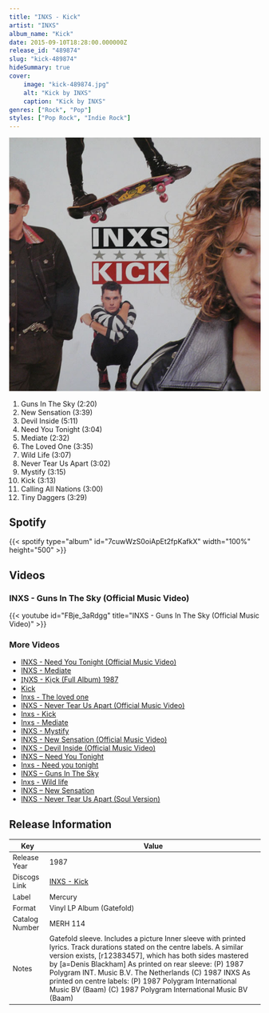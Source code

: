 ```yaml
---
title: "INXS - Kick"
artist: "INXS"
album_name: "Kick"
date: 2015-09-10T18:28:00.000000Z
release_id: "489874"
slug: "kick-489874"
hideSummary: true
cover:
    image: "kick-489874.jpg"
    alt: "Kick by INXS"
    caption: "Kick by INXS"
genres: ["Rock", "Pop"]
styles: ["Pop Rock", "Indie Rock"]
---
```


![Kick by INXS](kick-489874.jpg)

<!-- section break -->

1. Guns In The Sky (2:20)
2. New Sensation (3:39)
3. Devil Inside (5:11)
4. Need You Tonight (3:04)
5. Mediate (2:32)
6. The Loved One (3:35)
7. Wild Life (3:07)
8. Never Tear Us Apart (3:02)
9. Mystify (3:15)
10. Kick (3:13)
11. Calling All Nations (3:00)
12. Tiny Daggers (3:29)

<!-- section break -->


## Spotify
{{< spotify type="album" id="7cuwWzS0oiApEt2fpKafkX" width="100%" height="500" >}}



## Videos
### INXS - Guns In The Sky (Official Music Video)
{{< youtube id="FBje_3aRdgg" title="INXS - Guns In The Sky (Official Music Video)" >}}<br>

### More Videos

- [INXS - Need You Tonight (Official Music Video)](https://www.youtube.com/watch?v=F93ywiGMDnQ)
- [INXS - Mediate](https://www.youtube.com/watch?v=Pr-Vfnd7Yno)
- [I̲N̲XS - Ki̲ck (Full Album) 1987](https://www.youtube.com/watch?v=Kout30BRs8E)
- [Kick](https://www.youtube.com/watch?v=yqthQ3hYKdY)
- [Inxs - The loved one](https://www.youtube.com/watch?v=kFzNhImSngQ)
- [INXS - Never Tear Us Apart (Official Music Video)](https://www.youtube.com/watch?v=AIBv2GEnXlc)
- [Inxs - Kick](https://www.youtube.com/watch?v=ROyk9PPBMTQ)
- [Inxs - Mediate](https://www.youtube.com/watch?v=684CyEKQWFI)
- [INXS - Mystify](https://www.youtube.com/watch?v=26ELh7P2ZtA)
- [INXS - New Sensation (Official Music Video)](https://www.youtube.com/watch?v=azfG5H-pCVg)
- [INXS - Devil Inside (Official Music Video)](https://www.youtube.com/watch?v=hv_zJrO_ptk)
- [INXS ‎– Need You Tonight](https://www.youtube.com/watch?v=_8W9E5E8cYA)
- [Inxs - Need you tonight](https://www.youtube.com/watch?v=Swdbv5I6qzc)
- [INXS ‎– Guns In The Sky](https://www.youtube.com/watch?v=V5drADVRwyU)
- [Inxs - Wild life](https://www.youtube.com/watch?v=fgJ9qLXHbbk)
- [INXS – New Sensation](https://www.youtube.com/watch?v=IqWUU7qmVd8)
- [INXS - Never Tear Us Apart (Soul Version)](https://www.youtube.com/watch?v=MxFrA-eq074)


## Release Information
|  Key           | Value                                                |
| ---------------| ---------------------------------------------------- |
| Release Year   | 1987                                   |
| Discogs Link   | [INXS - Kick](https://www.discogs.com/release/489874-INXS-Kick) |
| Label          | Mercury |
| Format         | Vinyl LP Album (Gatefold) |
| Catalog Number | MERH 114 |
| Notes | Gatefold sleeve. Includes a picture Inner sleeve with printed lyrics.  Track durations stated on the centre labels.  A similar version exists, [r12383457], which has both sides mastered by [a=Denis Blackham]  As printed on rear sleeve: (P) 1987 Polygram INT. Music B.V. The Netherlands (C) 1987 INXS As printed on centre labels: (P) 1987 Polygram International Music BV (Baam) (C) 1987 Polygram International Music BV (Baam) |